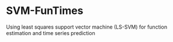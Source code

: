 # SVM-FunTimes
Using least squares support vector machine (LS-SVM) for function estimation and time series prediction
